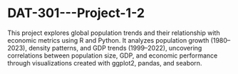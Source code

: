 # DAT-301---Project-1-2
This project explores global population trends and their relationship with economic metrics using R and Python. It analyzes population growth (1980–2023), density patterns, and GDP trends (1999–2022), uncovering correlations between population size, GDP, and economic performance through visualizations created with ggplot2, pandas, and seaborn.
